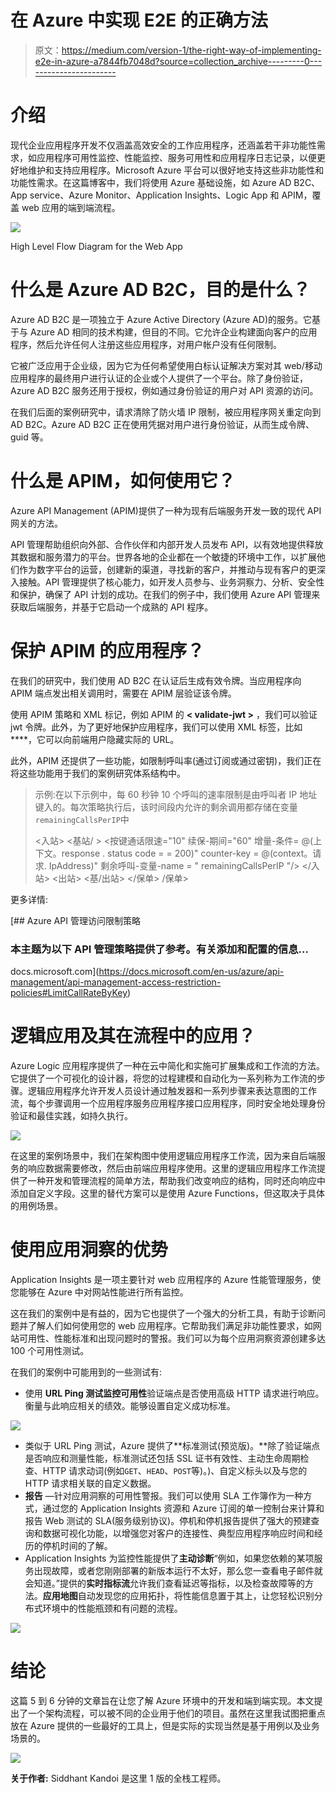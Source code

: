 # 在 Azure 中实现 E2E 的正确方法

> 原文：<https://medium.com/version-1/the-right-way-of-implementing-e2e-in-azure-a7844fb7048d?source=collection_archive---------0----------------------->

# 介绍

现代企业应用程序开发不仅涵盖高效安全的工作应用程序，还涵盖若干非功能性需求，如应用程序可用性监控、性能监控、服务可用性和应用程序日志记录，以便更好地维护和支持应用程序。Microsoft Azure 平台可以很好地支持这些非功能性和功能性需求。在这篇博客中，我们将使用 Azure 基础设施，如 Azure AD B2C、App service、Azure Monitor、Application Insights、Logic App 和 APIM，覆盖 web 应用的端到端流程。

![](img/ce7da46f942bbc36e9c150bbbca3ff77.png)

High Level Flow Diagram for the Web App

# **什么是 Azure AD B2C，目的是什么？**

Azure AD B2C 是一项独立于 Azure Active Directory (Azure AD)的服务。它基于与 Azure AD 相同的技术构建，但目的不同。它允许企业构建面向客户的应用程序，然后允许任何人注册这些应用程序，对用户帐户没有任何限制。

它被广泛应用于企业级，因为它为任何希望使用白标认证解决方案对其 web/移动应用程序的最终用户进行认证的企业或个人提供了一个平台。除了身份验证，Azure AD B2C 服务还用于授权，例如通过身份验证的用户对 API 资源的访问。

在我们后面的案例研究中，请求清除了防火墙 IP 限制，被应用程序网关重定向到 AD B2C。Azure AD B2C 正在使用凭据对用户进行身份验证，从而生成令牌、guid 等。

# **什么是 APIM，如何使用它？**

Azure API Management (APIM)提供了一种为现有后端服务开发一致的现代 API 网关的方法。

API 管理帮助组织向外部、合作伙伴和内部开发人员发布 API，以有效地提供释放其数据和服务潜力的平台。世界各地的企业都在一个敏捷的环境中工作，以扩展他们作为数字平台的运营，创建新的渠道，寻找新的客户，并推动与现有客户的更深入接触。API 管理提供了核心能力，如开发人员参与、业务洞察力、分析、安全性和保护，确保了 API 计划的成功。在我们的例子中，我们使用 Azure API 管理来获取后端服务，并基于它启动一个成熟的 API 程序。

# **保护 APIM 的应用程序？**

在我们的研究中，我们使用 AD B2C 在认证后生成有效令牌。当应用程序向 APIM 端点发出相关调用时，需要在 APIM 层验证该令牌。

使用 APIM 策略和 XML 标记，例如 APIM 的 **< validate-jwt >** ，我们可以验证 jwt 令牌。此外，为了更好地保护应用程序，我们可以使用 XML 标签，比如**<write-uri>**，它可以向前端用户隐藏实际的 URL。

此外，APIM 还提供了一些功能，如限制呼叫率(通过订阅或通过密钥)，我们正在将这些功能用于我们的案例研究体系结构中。

> 示例:在以下示例中，每 60 秒钟 10 个呼叫的速率限制是由呼叫者 IP 地址键入的。每次策略执行后，该时间段内允许的剩余调用都存储在变量`remainingCallsPerIP`中
> 
>  <policies><入站>
> <基站/ >
> <按键通话限速="10"
> 续保-期间="60"
> 增量-条件= @(上下文。response . status code = = 200)"
> counter-key = @(context。请求. IpAddress)"
> 剩余呼叫-变量-name = " remainingCallsPerIP "/>
> </入站>
> <出站>
> <基/出站>
> </保单>
> /保单></policies>

更多详情:

[](https://docs.microsoft.com/en-us/azure/api-management/api-management-access-restriction-policies#LimitCallRateByKey) [## Azure API 管理访问限制策略

### 本主题为以下 API 管理策略提供了参考。有关添加和配置的信息…

docs.microsoft.com](https://docs.microsoft.com/en-us/azure/api-management/api-management-access-restriction-policies#LimitCallRateByKey) 

# **逻辑应用及其在流程中的应用？**

Azure Logic 应用程序提供了一种在云中简化和实施可扩展集成和工作流的方法。它提供了一个可视化的设计器，将您的过程建模和自动化为一系列称为工作流的步骤。逻辑应用程序允许开发人员设计通过触发器和一系列步骤来表达意图的工作流，每个步骤调用一个应用程序服务应用程序接口应用程序，同时安全地处理身份验证和最佳实践，如持久执行。

![](img/f3d469a93a1e9b7706b2f29f922de70e.png)

在这里的案例场景中，我们在架构图中使用逻辑应用程序工作流，因为来自后端服务的响应数据需要修改，然后由前端应用程序使用。这里的逻辑应用程序工作流提供了一种开发和管理流程的简单方法，帮助我们改变响应的结构，同时还向响应中添加自定义字段。这里的替代方案可以是使用 Azure Functions，但这取决于具体的用例场景。

# **使用应用洞察的优势**

Application Insights 是一项主要针对 web 应用程序的 Azure 性能管理服务，使您能够在 Azure 中对网站性能进行所有监控。

这在我们的案例中是有益的，因为它也提供了一个强大的分析工具，有助于诊断问题并了解人们如何使用您的 web 应用程序。它帮助我们满足非功能性要求，如网站可用性、性能标准和出现问题时的警报。我们可以为每个应用洞察资源创建多达 100 个可用性测试。

在我们的案例中可能用到的一些测试有:

*   使用 **URL Ping 测试监控可用性**验证端点是否使用高级 HTTP 请求进行响应。衡量与此响应相关的绩效。能够设置自定义成功标准。

![](img/80382ed7ee7d91b36db1b91494f1479d.png)

*   类似于 URL Ping 测试，Azure 提供了**标准测试(预览版)。**除了验证端点是否响应和测量性能，标准测试还包括 SSL 证书有效性、主动生命周期检查、HTTP 请求动词(例如`GET`、`HEAD`、`POST`等)。)、自定义标头以及与您的 HTTP 请求相关联的自定义数据。
*   **报告** —针对应用洞察的可用性警报。我们可以使用 SLA 工作簿作为一种方式，通过您的 Application Insights 资源和 Azure 订阅的单一控制台来计算和报告 Web 测试的 SLA(服务级别协议)。停机和停机报告提供了强大的预建查询和数据可视化功能，以增强您对客户的连接性、典型应用程序响应时间和经历的停机时间的了解。
*   Application Insights 为监控性能提供了**主动诊断**“例如，如果您依赖的某项服务出现故障，或者您刚刚部署的新版本运行不太好，那么您一查看电子邮件就会知道。”提供的**实时指标流**允许我们查看延迟等指标，以及检查故障等的方法。**应用地图**自动发现您的应用拓扑，将性能信息置于其上，让您轻松识别分布式环境中的性能瓶颈和有问题的流程。

![](img/7a03e812193cdda12d1ef2da6abf4a22.png)

# **结论**

这篇 5 到 6 分钟的文章旨在让您了解 Azure 环境中的开发和端到端实现。本文提出了一个架构流程，可以被不同的企业用于他们的项目。虽然在这里我试图把重点放在 Azure 提供的一些最好的工具上，但是实际的实现当然是基于用例以及业务场景的。

![](img/456fb45e466654ac779adb915b4f4639.png)

**关于作者:** Siddhant Kandoi 是这里 1 版的全栈工程师。